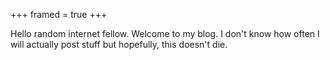 +++
framed = true
+++

Hello random internet fellow. Welcome to my blog.
I don't know how often I will actually post stuff but hopefully, this doesn't die.